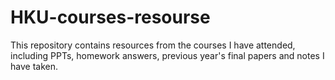 # HKU-courses-resourse
This repository contains resources from the courses I have attended, including PPTs, homework answers, previous year's final papers and notes I have taken.
